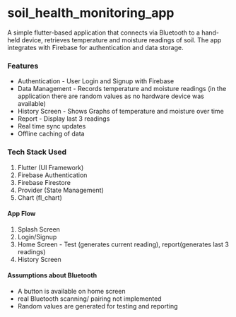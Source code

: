 # soil_health_monitoring_app

A simple flutter-based application that connects via Bluetooth to a hand-held device, retrieves temperature and moisture readings of soil. The app integrates with Firebase for authentication and data storage.

### Features
- Authentication - User Login and Signup with Firebase
- Data Management - Records temperature and moisture readings (in the application there are random values as no hardware device was available)
- History Screen - Shows Graphs of temperature and moisture over time
- Report - Display last 3 readings
- Real time sync updates
- Offline caching of data

### Tech Stack Used
1. Flutter (UI Framework)
2. Firebase Authentication
3. Firebase Firestore
4. Provider (State Management)
5. Chart (fl_chart) 

#### App Flow
1. Splash Screen 
2. Login/Signup
3. Home Screen - Test (generates current reading), report(generates last 3 readings)
4. History Screen


#### Assumptions about Bluetooth
- A button is available on home screen 
- real Bluetooth scanning/ pairing not implemented
- Random values are generated for testing and reporting

